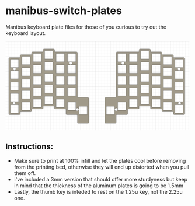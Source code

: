 # manibus-switch-plates
Manibus keyboard plate files for those of you curious to try out the keyboard layout.

![Plates](./images/plates-image.png)

<h2>Instructions:</h2>

- Make sure to print at 100% infill and let the plates cool before removing from the printing bed, otherwise they will end up distorted when you pull them off.
- I've included a 3mm version that should offer more sturdyness but keep in mind that the thickness of the aluminum plates is going to be 1.5mm
- Lastly, the thumb key is inteded to rest on the 1.25u key, not the 2.25u one.
